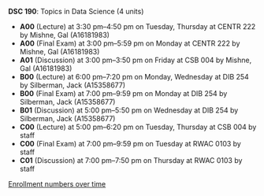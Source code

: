 **DSC 190**: Topics in Data Science (4 units)

- **A00** (Lecture) at 3:30 pm–4:50 pm on Tuesday, Thursday at CENTR 222 by Mishne, Gal (A16181983)
- **A00** (Final Exam) at 3:00 pm–5:59 pm on Monday at CENTR 222 by Mishne, Gal (A16181983)
- **A01** (Discussion) at 3:00 pm–3:50 pm on Friday at CSB 004 by Mishne, Gal (A16181983)
- **B00** (Lecture) at 6:00 pm–7:20 pm on Monday, Wednesday at DIB 254 by Silberman, Jack (A15358677)
- **B00** (Final Exam) at 7:00 pm–9:59 pm on Monday at DIB 254 by Silberman, Jack (A15358677)
- **B01** (Discussion) at 5:00 pm–5:50 pm on Wednesday at DIB 254 by Silberman, Jack (A15358677)
- **C00** (Lecture) at 5:00 pm–6:20 pm on Tuesday, Thursday at CSB 004 by staff
- **C00** (Final Exam) at 7:00 pm–9:59 pm on Tuesday at RWAC 0103 by staff
- **C01** (Discussion) at 7:00 pm–7:50 pm on Thursday at RWAC 0103 by staff

[Enrollment numbers over time](./DSC190.tsv)
